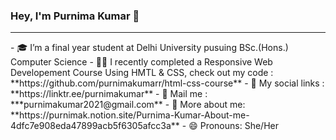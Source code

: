 ### Hey, I'm Purnima Kumar 👋
<hr />
- 🎓 I’m a final year student at Delhi University pusuing BSc.(Hons.) Computer Science
- 👩‍💻 I recently completed a Responsive Web Developement Course Using HMTL & CSS, check out my code : **https://github.com/purnimakumarr/html-css-course**
- 🔗 My social links : **https://linktr.ee/purnimakumar**
- 💌 Mail me : ***purnimakumar2021@gmail.com**
- 👩 More about me: **https://purnimak.notion.site/Purnima-Kumar-About-me-4dfc7e908eda47899acb5f6305afcc3a**
- 😄 Pronouns: She/Her
